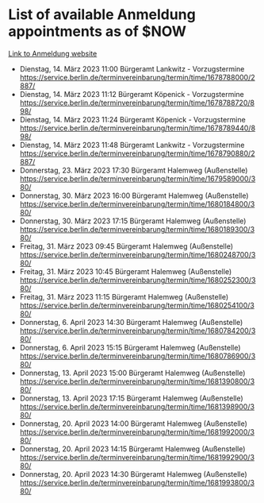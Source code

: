 # List of available Anmeldung appointments as of $NOW
[Link to Anmeldung website](https://service.berlin.de/terminvereinbarung/termin/tag.php?termin=1&anliegen[]=120686&dienstleisterlist=122210,122217,327316,122219,327312,122227,327314,122231,327346,122243,327348,122254,122252,329742,122260,329745,122262,329748,122271,327278,122273,327274,122277,327276,330436,122280,327294,122282,327290,122284,327292,122291,327270,122285,327266,122286,327264,122296,327268,150230,329760,122297,327286,122294,327284,122312,329763,122314,329775,122304,327330,122311,327334,122309,327332,317869,122281,327352,122279,329772,122283,122276,327324,122274,327326,122267,329766,122246,327318,122251,327320,122257,327322,122208,327298,122226,327300&herkunft=http%3A%2F%2Fservice.berlin.de%2Fdienstleistung%2F120686%2F)
- Dienstag, 14. März 2023 11:00 Bürgeramt Lankwitz - Vorzugstermine https://service.berlin.de/terminvereinbarung/termin/time/1678788000/2887/
- Dienstag, 14. März 2023 11:12 Bürgeramt Köpenick - Vorzugstermine https://service.berlin.de/terminvereinbarung/termin/time/1678788720/898/
- Dienstag, 14. März 2023 11:24 Bürgeramt Köpenick - Vorzugstermine https://service.berlin.de/terminvereinbarung/termin/time/1678789440/898/
- Dienstag, 14. März 2023 11:48 Bürgeramt Lankwitz - Vorzugstermine https://service.berlin.de/terminvereinbarung/termin/time/1678790880/2887/
- Donnerstag, 23. März 2023 17:30 Bürgeramt Halemweg (Außenstelle) https://service.berlin.de/terminvereinbarung/termin/time/1679589000/380/
- Donnerstag, 30. März 2023 16:00 Bürgeramt Halemweg (Außenstelle) https://service.berlin.de/terminvereinbarung/termin/time/1680184800/380/
- Donnerstag, 30. März 2023 17:15 Bürgeramt Halemweg (Außenstelle) https://service.berlin.de/terminvereinbarung/termin/time/1680189300/380/
- Freitag, 31. März 2023 09:45 Bürgeramt Halemweg (Außenstelle) https://service.berlin.de/terminvereinbarung/termin/time/1680248700/380/
- Freitag, 31. März 2023 10:45 Bürgeramt Halemweg (Außenstelle) https://service.berlin.de/terminvereinbarung/termin/time/1680252300/380/
- Freitag, 31. März 2023 11:15 Bürgeramt Halemweg (Außenstelle) https://service.berlin.de/terminvereinbarung/termin/time/1680254100/380/
- Donnerstag, 6. April 2023 14:30 Bürgeramt Halemweg (Außenstelle) https://service.berlin.de/terminvereinbarung/termin/time/1680784200/380/
- Donnerstag, 6. April 2023 15:15 Bürgeramt Halemweg (Außenstelle) https://service.berlin.de/terminvereinbarung/termin/time/1680786900/380/
- Donnerstag, 13. April 2023 15:00 Bürgeramt Halemweg (Außenstelle) https://service.berlin.de/terminvereinbarung/termin/time/1681390800/380/
- Donnerstag, 13. April 2023 17:15 Bürgeramt Halemweg (Außenstelle) https://service.berlin.de/terminvereinbarung/termin/time/1681398900/380/
- Donnerstag, 20. April 2023 14:00 Bürgeramt Halemweg (Außenstelle) https://service.berlin.de/terminvereinbarung/termin/time/1681992000/380/
- Donnerstag, 20. April 2023 14:15 Bürgeramt Halemweg (Außenstelle) https://service.berlin.de/terminvereinbarung/termin/time/1681992900/380/
- Donnerstag, 20. April 2023 14:30 Bürgeramt Halemweg (Außenstelle) https://service.berlin.de/terminvereinbarung/termin/time/1681993800/380/
